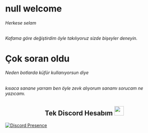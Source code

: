 # null welcome

###### Herkese selam
###### Kafama göre değiştirdim öyle takılıyoruz sizde bişeyler deneyin.
# Çok soran oldu

###### Neden botlarda küfür kullanıyorsun diye 
###### kısaca sanane yarram ben öyle zevk alıyorum sanamı sorucam ne yazıcamı.

<h2 align="center">Tek Discord Hesabım <img src="https://raw.githubusercontent.com/iampavangandhi/iampavangandhi/master/gifs/Hi.gif" width="30px"> </h2>

[![Discord Presence](https://lanyard-profile-readme.vercel.app/api/311625016276025364?hideDiscrim=true)](https://discord.com/users/311625016276025364)
